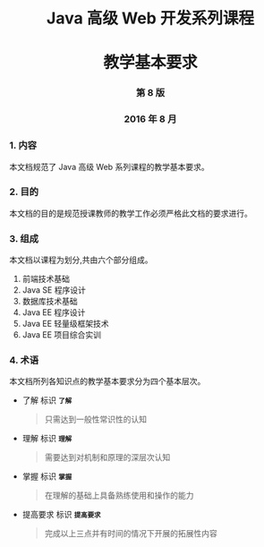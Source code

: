 # <center>Java 高级 Web 开发系列课程</center> 
# <center>教学基本要求</center> 
### <center>第 8 版</center>
### <center>2016 年 8 月</center>

### 1. 内容

本文档规范了 Java 高级 Web 系列课程的教学基本要求。

### 2. 目的

本文档的目的是规范授课教师的教学工作必须严格此文档的要求进行。

### 3. 组成

本文档以课程为划分,共由六个部分组成。

1. 前端技术基础
2. Java SE 程序设计
3. 数据库技术基础
4. Java EE 程序设计
5. Java EE 轻量级框架技术
6. Java EE 项目综合实训

### 4. 术语

本文档所列各知识点的教学基本要求分为四个基本层次。

- 了解 标识 **`了解`**

  > 只需达到一般性常识性的认知

- 理解 标识 **`理解`**

  > 需要达到对机制和原理的深层次认知
  
- 掌握 标识 **`掌握`**

  > 在理解的基础上具备熟练使用和操作的能力
  
- 提高要求 标识 **`提高要求`**

  > 完成以上三点并有时间的情况下开展的拓展性内容